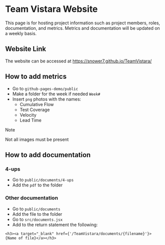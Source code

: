 # Team Vistara Website

This page is for hosting project information such as project members, roles, documentation, and metrics. 
Metrics and documentation will be updated on a weekly basis.

## Website Link

The website can be accessed at https://snower7.github.io/TeamVistara/

## How to add metrics

* Go to `github-pages-demo/public`
* Make a folder for the week if needed `Week#`
* Insert `png` photos with the names:
    * Cumulative Flow
    * Test Coverage
    * Velocity
    * Lead Time

> [!NOTE]
> Not all images must be present

## How to add documentation

### 4-ups

* Go to `public/documents/4-ups`
* Add the `pdf` to the folder

### Other documentation

* Go to `public/documents` 
* Add the file to the folder
* Go to `src/documents.jsx`
* Add to the return statement the following:

```
<h3><a target="_blank" href={'/TeamVistara/documents/{filename}'}>{Name of file}</a></h3>
```